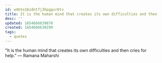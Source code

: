 ```yaml
---
id: w4bto16zdnt7j3hpggur6tv
title: It is the human mind that creates its own difficulties and then cries for help
desc: ''
updated: 1654666639870
created: 1654666630299
tags:
  - quotes
---
```


"It is the human mind that creates its own difficulties and then cries for help." — Ramana Maharshi
